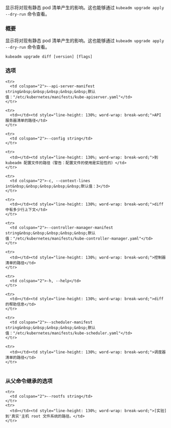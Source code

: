 
显示将对现有静态 pod 清单产生的影响。这也能够通过 `kubeadm upgrade apply --dry-run` 命令查看。
<!--
Show what differences would be applied to existing static pod manifests. See also: kubeadm upgrade apply --dry-run
-->

<!--
### Synopsis
-->

### 概要

<!--
Show what differences would be applied to existing static pod manifests. See also: kubeadm upgrade apply --dry-run
-->
显示将对现有静态 pod 清单产生的影响。这也能够通过 `kubeadm upgrade apply --dry-run` 命令查看。

```
kubeadm upgrade diff [version] [flags]
```

<!--
### Options
-->

### 选项

<table style="width: 100%; table-layout: fixed;">
  <colgroup>
    <col span="1" style="width: 10px;" />
    <col span="1" />
  </colgroup>
  <tbody>
<!--
      <td colspan="2">--api-server-manifest string&nbsp;&nbsp;&nbsp;&nbsp;&nbsp;Default: "/etc/kubernetes/manifests/kube-apiserver.yaml"</td>
-->

    <tr>
      <td colspan="2">--api-server-manifest string&nbsp;&nbsp;&nbsp;&nbsp;&nbsp;默认值："/etc/kubernetes/manifests/kube-apiserver.yaml"</td>
    </tr>
<!--
      <td></td><td style="line-height: 130%; word-wrap: break-word;">path to API server manifest</td>
-->
    <tr>
      <td></td><td style="line-height: 130%; word-wrap: break-word;">API 服务器清单的路径</td>
    </tr>

    <tr>
      <td colspan="2">--config string</td>
    </tr>
    
<!--
    <td></td><td style="line-height: 130%; word-wrap: break-word;">Path to kubeadm config file (WARNING: Usage of a configuration file is experimental)</td>
-->
    <tr>
      <td></td><td style="line-height: 130%; word-wrap: break-word;">到 kubeadm 配置文件的路径（警告：配置文件的使用是实验性的）</td>    
    </tr>
    
<!--
      <td colspan="2">-c, --context-lines int&nbsp;&nbsp;&nbsp;&nbsp;&nbsp;Default: 3</td>
-->
    <tr>
      <td colspan="2">-c, --context-lines int&nbsp;&nbsp;&nbsp;&nbsp;&nbsp;默认值：3</td>
    </tr>
    
<!--
      <td></td><td style="line-height: 130%; word-wrap: break-word;">How many lines of context in the diff</td>
-->
    <tr>
      <td></td><td style="line-height: 130%; word-wrap: break-word;">diff 中有多少行上下文</td>
    </tr>

<!--
      <td colspan="2">--controller-manager-manifest string&nbsp;&nbsp;&nbsp;&nbsp;&nbsp;Default: "/etc/kubernetes/manifests/kube-controller-manager.yaml"</td>
-->
    <tr>
      <td colspan="2">--controller-manager-manifest string&nbsp;&nbsp;&nbsp;&nbsp;&nbsp;默认值："/etc/kubernetes/manifests/kube-controller-manager.yaml"</td>
    </tr>
    
<!--
      <td></td><td style="line-height: 130%; word-wrap: break-word;">path to controller manifest</td>
-->
    <tr>
      <td></td><td style="line-height: 130%; word-wrap: break-word;">控制器清单的路径</td>
    </tr>

    <tr>
      <td colspan="2">-h, --help</td>
    </tr>
    
<!--
      <td></td><td style="line-height: 130%; word-wrap: break-word;">help for diff</td>
-->
    <tr>
      <td></td><td style="line-height: 130%; word-wrap: break-word;">diff 的帮助信息</td>
    </tr>

<!--
      <td colspan="2">--scheduler-manifest string&nbsp;&nbsp;&nbsp;&nbsp;&nbsp;Default: "/etc/kubernetes/manifests/kube-scheduler.yaml"</td>
-->
    <tr>
      <td colspan="2">--scheduler-manifest string&nbsp;&nbsp;&nbsp;&nbsp;&nbsp;默认值："/etc/kubernetes/manifests/kube-scheduler.yaml"</td>
    </tr>
    
<!--
      <td></td><td style="line-height: 130%; word-wrap: break-word;">path to scheduler manifest</td>
-->
    <tr>
      <td></td><td style="line-height: 130%; word-wrap: break-word;">调度器清单的路径</td>
    </tr>

  </tbody>
</table>


<!--
### Options inherited from parent commands
-->

### 从父命令继承的选项

<table style="width: 100%; table-layout: fixed;">
  <colgroup>
    <col span="1" style="width: 10px;" />
    <col span="1" />
  </colgroup>
  <tbody>

<!--
      <td colspan="2">--rootfs string</td>
-->
    <tr>
      <td colspan="2">--rootfs string</td>
    </tr>
    <tr>
      <td></td><td style="line-height: 130%; word-wrap: break-word;">[实验] 到'真实'主机 root 文件系统的路径。</td>
    </tr>

  </tbody>
</table>



